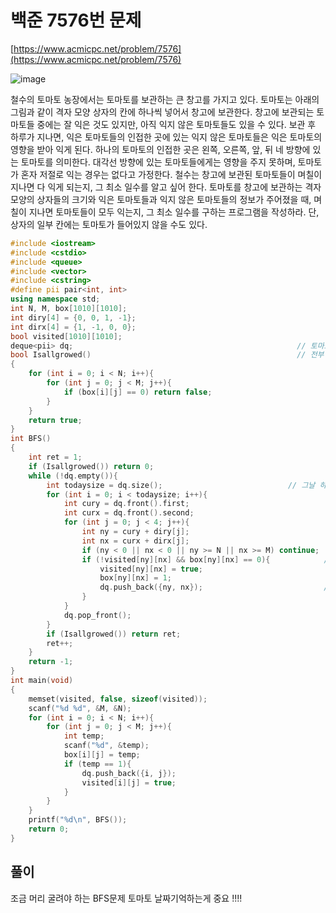 # 백준 7576번 문제

[https://www.acmicpc.net/problem/7576](https://www.acmicpc.net/problem/7576)

![image](https://user-images.githubusercontent.com/43857226/80309272-ffc14f80-880e-11ea-84cf-a48981a410cb.png)

철수의 토마토 농장에서는 토마토를 보관하는 큰 창고를 가지고 있다. 토마토는 아래의 그림과 같이 격자 모양 상자의 칸에 하나씩 넣어서 창고에 보관한다. 
창고에 보관되는 토마토들 중에는 잘 익은 것도 있지만, 아직 익지 않은 토마토들도 있을 수 있다.
보관 후 하루가 지나면, 익은 토마토들의 인접한 곳에 있는 익지 않은 토마토들은 익은 토마토의
영향을 받아 익게 된다. 하나의 토마토의 인접한 곳은 왼쪽, 오른쪽, 앞, 뒤 네 방향에 있는 토마토를 의미한다.
대각선 방향에 있는 토마토들에게는 영향을 주지 못하며, 토마토가 혼자 저절로 익는 경우는 없다고 가정한다.
철수는 창고에 보관된 토마토들이 며칠이 지나면 다 익게 되는지, 그 최소 일수를 알고 싶어 한다.
토마토를 창고에 보관하는 격자모양의 상자들의 크기와 익은 토마토들과 익지 않은 토마토들의 정보가 주어졌을 때, 
며칠이 지나면 토마토들이 모두 익는지, 그 최소 일수를 구하는 프로그램을 작성하라. 단, 상자의 일부 칸에는 토마토가 들어있지 않을 수도 있다.

```c++
#include <iostream>
#include <cstdio>
#include <queue>
#include <vector>
#include <cstring>
#define pii pair<int, int>
using namespace std;
int N, M, box[1010][1010];
int diry[4] = {0, 0, 1, -1};
int dirx[4] = {1, -1, 0, 0};
bool visited[1010][1010];
deque<pii> dq;                                                  // 토마토 날짜 체크를 위한 디큐선언
bool Isallgrowed()                                              // 전부 다 익었나 안익었나 체크 
{
    for (int i = 0; i < N; i++){
        for (int j = 0; j < M; j++){
            if (box[i][j] == 0) return false;
        }
    }
    return true;
}
int BFS()
{
    int ret = 1;
    if (Isallgrowed()) return 0;
    while (!dq.empty()){
        int todaysize = dq.size();                            // 그날 하루 익을 토마토 사이즈
        for (int i = 0; i < todaysize; i++){
            int cury = dq.front().first;
            int curx = dq.front().second;
            for (int j = 0; j < 4; j++){
                int ny = cury + diry[j];
                int nx = curx + dirx[j];
                if (ny < 0 || nx < 0 || ny >= N || nx >= M) continue;
                if (!visited[ny][nx] && box[ny][nx] == 0){            // 안익은 토마토 있으면 체크
                    visited[ny][nx] = true;
                    box[ny][nx] = 1;
                    dq.push_back({ny, nx});                           // 익은 토마토 좌표 디큐푸쉬
                }
            }
            dq.pop_front();
        }
        if (Isallgrowed()) return ret;
        ret++;
    }
    return -1;
}
int main(void)
{
    memset(visited, false, sizeof(visited));
    scanf("%d %d", &M, &N);
    for (int i = 0; i < N; i++){
        for (int j = 0; j < M; j++){
            int temp;
            scanf("%d", &temp);
            box[i][j] = temp;
            if (temp == 1){
                dq.push_back({i, j});
                visited[i][j] = true;
            }
        }
    }
    printf("%d\n", BFS());
    return 0;
}
```
 
## 풀이

조금 머리 굴려야 하는 BFS문제 토마토 날짜기억하는게 중요 !!!! 
